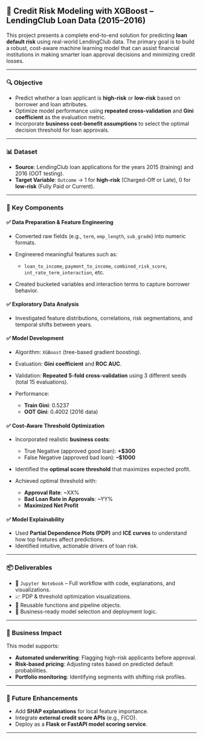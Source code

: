 ## 🧠 Credit Risk Modeling with XGBoost – LendingClub Loan Data (2015–2016)

This project presents a complete end-to-end solution for predicting **loan default risk** using real-world LendingClub data. The primary goal is to build a robust, cost-aware machine learning model that can assist financial institutions in making smarter loan approval decisions and minimizing credit losses.

---

### 🔍 Objective

* Predict whether a loan applicant is **high-risk** or **low-risk** based on borrower and loan attributes.
* Optimize model performance using **repeated cross-validation** and **Gini coefficient** as the evaluation metric.
* Incorporate **business cost-benefit assumptions** to select the optimal decision threshold for loan approvals.

---

### 📊 Dataset

* **Source**: LendingClub loan applications for the years 2015 (training) and 2016 (OOT testing).
* **Target Variable**: `Outcome` → 1 for **high-risk** (Charged-Off or Late), 0 for **low-risk** (Fully Paid or Current).

---

### 🧱 Key Components

#### ✅ Data Preparation & Feature Engineering

* Converted raw fields (e.g., `term`, `emp_length`, `sub_grade`) into numeric formats.
* Engineered meaningful features such as:

  * `loan_to_income`, `payment_to_income`, `combined_risk_score`, `int_rate_term_interaction`, etc.
* Created bucketed variables and interaction terms to capture borrower behavior.

#### ✅ Exploratory Data Analysis

* Investigated feature distributions, correlations, risk segmentations, and temporal shifts between years.

#### ✅ Model Development

* Algorithm: `XGBoost` (tree-based gradient boosting).
* Evaluation: **Gini coefficient** and **ROC AUC**.
* Validation: **Repeated 5-fold cross-validation** using 3 different seeds (total 15 evaluations).
* Performance:

  * **Train Gini**: 0.5237
  * **OOT Gini**: 0.4002 (2016 data)

#### ✅ Cost-Aware Threshold Optimization

* Incorporated realistic **business costs**:

  * True Negative (approved good loan): **+\$300**
  * False Negative (approved bad loan): **–\$1000**
* Identified the **optimal score threshold** that maximizes expected profit.
* Achieved optimal threshold with:

  * **Approval Rate**: \~XX%
  * **Bad Loan Rate in Approvals**: \~YY%
  * **Maximized Net Profit**

#### ✅ Model Explainability

* Used **Partial Dependence Plots (PDP)** and **ICE curves** to understand how top features affect predictions.
* Identified intuitive, actionable drivers of loan risk.

---

### 📦 Deliverables

* 📝 `Jupyter Notebook` – Full workflow with code, explanations, and visualizations.
* 📈 PDP & threshold optimization visualizations.
* 📂 Reusable functions and pipeline objects.
* 🎯 Business-ready model selection and deployment logic.

---

### 📌 Business Impact

This model supports:

* **Automated underwriting**: Flagging high-risk applicants before approval.
* **Risk-based pricing**: Adjusting rates based on predicted default probabilities.
* **Portfolio monitoring**: Identifying segments with shifting risk profiles.

---

### 🚀 Future Enhancements

* Add **SHAP explanations** for local feature importance.
* Integrate **external credit score APIs** (e.g., FICO).
* Deploy as a **Flask or FastAPI model scoring service**.

---
